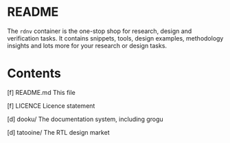 # README #
The ```rdnv``` container is the one-stop shop for research, design and verification tasks. It
contains snippets, tools, design examples, methodology insights and lots more for your research or
design tasks.

# Contents #
[f] README.md
    This file

[f] LICENCE
    Licence statement

[d] dooku/
    The documentation system, including grogu

[d] tatooine/
    The RTL design market
